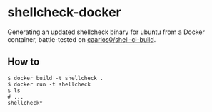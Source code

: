 # shellcheck-docker

Generating an updated shellcheck binary for ubuntu from a Docker container, battle-tested
on [caarlos0/shell-ci-build](https://github.com/caarlos0/shell-ci-build).

## How to

```console
$ docker build -t shellcheck .
$ docker run -t shellcheck
$ ls
# ...
shellcheck*
```
